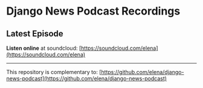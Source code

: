 # Django News Podcast Recordings

## Latest Episode


**Listen online** at soundcloud: [https://soundcloud.com/elena](https://soundcloud.com/elena)

---

This repository is complementary to: [https://github.com/elena/django-news-podcast](https://github.com/elena/django-news-podcast)